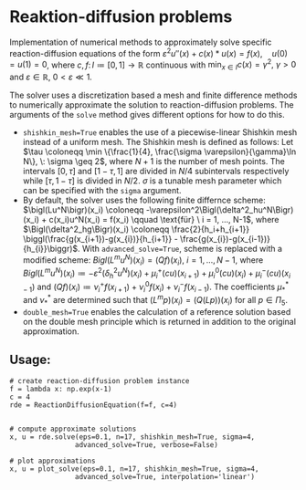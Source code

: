 # Reaktion-diffusion problems

Implementation of numerical methods to approximately solve specific reaction-diffusion equations of the form $\varepsilon^2 u''(x) + c(x)*u(x) = f(x), \quad u(0) = u(1) = 0$, where $c, f \colon I \coloneqq [0, 1] \rightarrow \mathbb{R}$ continuous with $\min_{x \in I} c(x) = \gamma^2, \: \gamma > 0$ and $\varepsilon \in \mathbb{R}, \: 0 < \varepsilon \ll 1$.

The solver uses a discretization based a mesh and finite difference methods to numerically approximate the solution to reaction-diffusion problems. The arguments of the `solve` method gives different options for how to do this. 

- `shishkin_mesh=True` enables the use of a piecewise-linear Shishkin mesh instead of a uniform mesh. The Shishkin mesh is defined as follows: Let  $\tau \coloneqq \min \{\frac{1}{4}, \frac{\sigma \varepsilon}{\gamma}\ln N\}, \: \sigma \geq 2$, where $N+1$ is the number of mesh points. The intervals $[0, \tau]$ and $[1- \tau, 1]$ are divided in $N/4$ subintervals respectively while $[\tau, 1- \tau]$ is divided in $N/2$. $\sigma$ is a tunable mesh parameter which can be specified with the `sigma` argument.
- By default, the solver uses the following finite differnce scheme: $\bigl(Lu^N\bigr)(x_i) \coloneqq -\varepsilon^2\Bigl(\delta^2_hu^N\Bigr)(x_i) + c(x_i)u^N(x_i) = f(x_i) \qquad \text{für} \ i = 1, ..., N-1$, where $\Bigl(\delta^2_hg\Bigr)(x_i) \coloneqq \frac{2}{h_i+h_{i+1}} \biggl(\frac{g(x_{i+1})-g(x_{i})}{h_{i+1}} - \frac{g(x_{i})-g(x_{i-1})}{h_{i}}\biggr)$. With `advanced_solve=True`, scheme is replaced with a modified scheme: $Bigl(L^mu^N\Bigr)(x_i) = \bigl(Qf\bigr)(x_i), \ i = 1, ..., N-1$, where $Bigl(L^mu^N\Bigr)(x_i) \coloneqq -\varepsilon^2\bigl(\delta^2_hu^N\bigr)(x_i) + \mu^+_i(cu)(x_{i+1}) + \mu^0_i(cu)(x_{i}) + \mu^-_i(cu)(x_{i-1})$ and $\bigl(Qf\bigr)(x_i) \coloneqq  \nu^+_if(x_{i+1}) + \nu^0_if(x_{i}) + \nu^-_if(x_{i-1})$. The coefficients $\mu^*_*$ and $\nu^*_*$ are determined such that $\bigl(L^mp\bigr)(x_i) = \bigl(Q(Lp)\bigr)(x_i)$ for all $p \in \Pi_5$.
- `double_mesh=True` enables the calculation of a reference solution based on the double mesh principle which is returned in addition to the original approximation.

## Usage:

```
# create reaction-diffusion problem instance
f = lambda x: np.exp(x-1) 
c = 4
rde = ReactionDiffusionEquation(f=f, c=4)


# compute approximate solutions
x, u = rde.solve(eps=0.1, n=17, shishkin_mesh=True, sigma=4, 
                advanced_solve=True, verbose=False)

# plot approximations
x, u = plot_solve(eps=0.1, n=17, shishkin_mesh=True, sigma=4, 
                advanced_solve=True, interpolation='linear')
```


